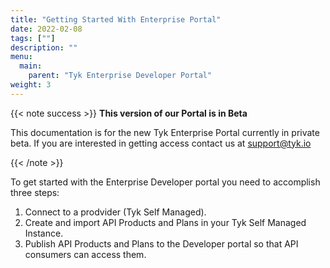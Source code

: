 ```yaml
---
title: "Getting Started With Enterprise Portal"
date: 2022-02-08
tags: [""]
description: ""
menu:
  main:
    parent: "Tyk Enterprise Developer Portal"
weight: 3
---
```


{{< note success >}}
**This version of our Portal is in Beta**

This documentation is for the new Tyk Enterprise Portal currently in private beta. If you are interested in getting access contact us at [support@tyk.io](<mailto:support@tyk.io?subject=Tyk Enterprise Portal Beta>)

{{< /note >}}


To get started with the Enterprise Developer portal you need to accomplish three steps:

1. Connect to a prodvider (Tyk Self Managed).
2. Create and import API Products and Plans in your Tyk Self Managed Instance.	
3. Publish API Products and Plans to the Developer portal so that API consumers can access them.
